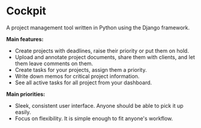 Cockpit
=======

A project management tool written in Python using the Django framework.

**Main features:**

* Create projects with deadlines, raise their priority or put them on hold.
* Upload and annotate project documents, share them with clients, and let them leave comments on them.
* Create tasks for your projects, assign them a priority.
* Write down memos for critical project information.
* See all active tasks for all project from your dashboard.

**Main priorities:**

* Sleek, consistent user interface. Anyone should be able to pick it up easily.
* Focus on flexibility. It is simple enough to fit anyone's workflow.